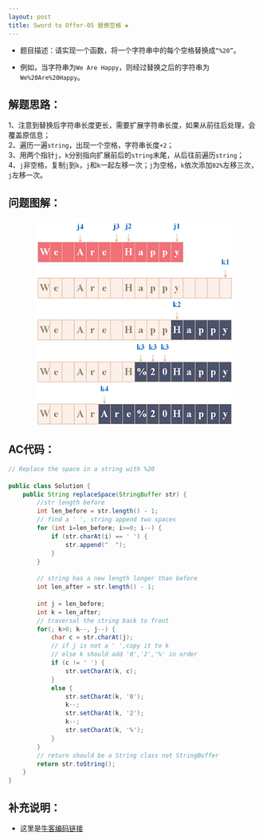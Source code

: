 ```yaml
---
layout: post
title: Sword to Offer-05 替换空格 ❀
---
```


* 题目描述：请实现一个函数，将一个字符串中的每个空格替换成`“%20”`。  

* 例如，当字符串为`We Are Happy`，则经过替换之后的字符串为`We%20Are%20Happy`。

## 解题思路：

1、注意到替换后字符串长度更长，需要扩展字符串长度，如果从前往后处理，会覆盖原信息；  
2、遍历一遍`string`，出现一个空格，字符串长度`+2`；  
3、用两个指针`j`，`k`分别指向扩展前后的`string`末尾，从后往前遍历`string`；   
4、`j`非空格，复制`j`到`k`，`j`和`k`一起左移一次；`j`为空格，`k`依次添加`02%`左移三次，`j`左移一次。

## 问题图解：

<center>
    <img src="/assets/img/blog/sword-offer-05.png">
</center>


## AC代码：

```java
// Replace the space in a string with %20

public class Solution {
    public String replaceSpace(StringBuffer str) {
        //str length before
        int len_before = str.length() - 1;  
        // find a ' ', string append two spaces
        for (int i=len_before; i>=0; i--) {
            if (str.charAt(i) == ' ') {
                str.append("  ");
            }
        }
        
        // string has a new length longer than before
        int len_after = str.length() - 1;

        int j = len_before;   
        int k = len_after;    
        // traversal the string back to front
        for(; k>0; k--, j--) {
            char c = str.charAt(j);
            // if j is not a ' ',copy it to k
            // else k should add '0','2','%' in order
            if (c != ' ') {
                str.setCharAt(k, c);
            }
            else {
                str.setCharAt(k, '0');
                k--;
                str.setCharAt(k, '2');
                k--;
                str.setCharAt(k, '%');
            }
        }
        // return should be a String class not StringBuffer
        return str.toString();
    }
}
```
## 补充说明：

* 这里是[牛客编码链接](https://www.nowcoder.com/practice/4060ac7e3e404ad1a894ef3e17650423?tpId=13&tqId=11155&tPage=1&rp=1&ru=%2Fta%2Fcoding-interviews&qru=%2Fta%2Fcoding-interviews%2Fquestion-ranking)